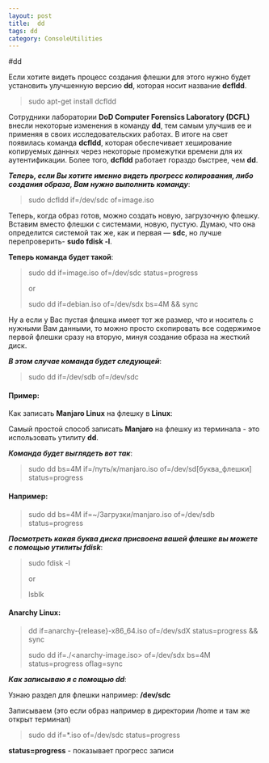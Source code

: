 ```yaml
---
layout: post
title:  dd
tags: dd
category: ConsoleUtilities
---
```

#dd

 Если хотите видеть процесс создания флешки
 для этого нужно будет установить улучшенную версию **dd**, которая носит 
 название **dcfldd**.

>sudo apt-get install dcfldd

 Сотрудники лаборатории **DoD Computer Forensics Laboratory (DCFL)** внесли некоторые изменения в 
  команду **dd**, тем самым улучшив ее и применяя в своих исследовательских работах. В итоге на 
 свет 
  появилась команда **dcfldd**, которая обеспечивает хеширование копируемых данных через некоторые 
  промежутки времени для их аутентификации. Более того, **dcfldd** работает гораздо быстрее, чем 
 **dd**. 

 ***Теперь, если Вы хотите именно видеть прогресс копирования, либо создания образа, Вам нужно 
 выполнить команду***:

>sudo dcfldd if=/dev/sdc of=image.iso

 Теперь, когда образ готов, можно создать новую, загрузочную флешку. Вставим вместо флешки с 
  системами, новую, пустую. Думаю, что она определится системой так же, как и первая — **sdc**, но 
 лучше перепроверить- **sudo fdisk -l**. 
 
**Теперь команда будет такой**:

>sudo dd if=image.iso of=/dev/sdc status=progress
>
>or 
>
>sudo dd if=debian.iso of=/dev/sdx bs=4M && sync

 Ну а если у Вас пустая флешка имеет тот же размер, что и носитель с нужными Вам данными, то 
  можно просто скопировать все содержимое первой флешки сразу на вторую, минуя создание образа 
 на жесткий диск.
 
***В этом случае команда будет следующей***:

>sudo dd if=/dev/sdb of=/dev/sdc

#### Пример:

Как записать **Manjaro Linux** на флешку в **Linux**:

 Самый простой способ записать **Manjaro** на флешку из терминала - это использовать утилиту 
 **dd**.   

***Команда будет выглядеть вот так***:

>sudo dd bs=4M if=/путь/к/manjaro.iso of=/dev/sd[буква_флешки] status=progress

#### Например:

>sudo dd bs=4M if=~/Загрузки/manjaro.iso of=/dev/sdb status=progress

***Посмотреть какая буква диска присвоена вашей флешке вы можете с помощью утилиты fdisk***:

>sudo fdisk -l
>
>or
>
>lsblk

#### Anarchy Linux:

>dd if=anarchy-{release}-x86_64.iso of=/dev/sdX status=progress && sync
>
>sudo dd if=./<anarchy-image.iso> of=/dev/sdx bs=4M status=progress oflag=sync

***Как записываю я с помощью dd***:

Узнаю раздел для флешки например: **/dev/sdc**

Записываем (это если образ например в директории /home и там же открыт терминал)

>sudo dd if=*.iso of=/dev/sdc status=progress

**status=progress** - показывает прогресс записи
